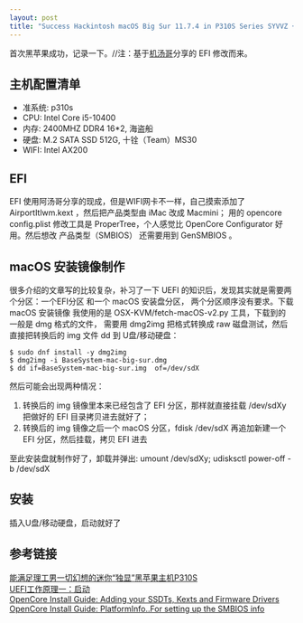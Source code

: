 ```yaml
---
layout: post
title: "Success Hackintosh macOS Big Sur 11.7.4 in P310S Series SYVVZ + Intel Core i5-10400"
---
```


首次黑苹果成功，记录一下。//注：基于[机汤哥](https://space.bilibili.com/485711932/)分享的 EFI 修改而来。  

## 主机配置清单
- 准系统: p310s
- CPU: Intel Core i5-10400
- 内存: 2400MHZ DDR4 16\*2, 海盗船
- 硬盘: M.2 SATA SSD 512G, 十铨（Team）MS30
- WIFI: Intel AX200

## EFI
EFI 使用阿汤哥分享的现成，但是WIFI网卡不一样，自己摸索添加了 AirportItlwm.kext ，然后把产品类型由 iMac 改成 Macmini；
用的 opencore config.plist 修改工具是 ProperTree，个人感觉比 OpenCore Configurator 好用。然后想改 产品类型（SMBIOS）
还需要用到 GenSMBIOS 。

## macOS 安装镜像制作
很多介绍的文章写的比较复杂，补习了一下 UEFI 的知识后，发现其实就是需要两个分区：一个EFI分区 和一个 macOS 安装盘分区，
两个分区顺序没有要求。下载 macOS 安装镜像 我使用的是 OSX-KVM/fetch-macOS-v2.py 工具，下载到的一般是 dmg 格式的文件，
需要用 dmg2img 把格式转换成 raw 磁盘测试，然后直接把转换后的 img 文件 dd 到 U盘/移动硬盘：  
```
$ sudo dnf install -y dmg2img
$ dmg2img -i BaseSystem-mac-big-sur.dmg
$ dd if=BaseSystem-mac-big-sur.img  of=/dev/sdX
```

然后可能会出现两种情况：  
1. 转换后的 img 镜像里本来已经包含了 EFI 分区，那样就直接挂载 /dev/sdXy 把做好的 EFI 目录拷贝进去就好了；  
2. 转换后的 img 镜像之后一个 macOS 分区，fdisk /dev/sdX 再追加新建一个 EFI 分区，然后挂载，拷贝 EFI 进去

至此安装盘就制作好了，卸载并弹出: umount /dev/sdXy; udisksctl power-off -b /dev/sdX

## 安装
插入U盘/移动硬盘，启动就好了


## 参考链接
[能满足理工男一切幻想的迷你“独显”黑苹果主机P310S](https://www.bilibili.com/video/BV1zV41147V4/?spm_id_from=333.999.0.0)  
[UEFI工作原理一：启动](https://mp.weixin.qq.com/s/hmS3ZgaKiSBS4cC0pq8MDg?)  
[OpenCore Install Guide: Adding your SSDTs, Kexts and Firmware Drivers](https://dortania.github.io/OpenCore-Install-Guide/config.plist/#adding-your-ssdts-kexts-and-firmware-drivers)  
[OpenCore Install Guide: PlatformInfo..For setting up the SMBIOS info](https://dortania.github.io/OpenCore-Install-Guide/config-HEDT/ivy-bridge-e.html#platforminfo)  
